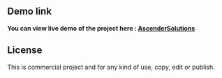 ## Demo link 

**You can view live demo of the project here :
[AscenderSolutions](https://nirobsaha420.github.io/AscenderSolutions/services.html)**

## License

This is commercial project and for any kind of use, copy, edit or publish.
